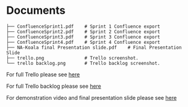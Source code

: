 # Documents

```
├── ConfluenceSprint1.pdf    # Sprint 1 Confluence export
├── ConfluenceSprint2.pdf    # Sprint 2 Confluence export
├── ConfluenceSprint3.pdf    # Sprint 3 Confluence export
├── ConfluenceSprint4.pdf    # Sprint 4 Confluence export
├── NA-Koala final Presentation slide.pdf    # Final Presentation Slide
├── trello.png               # Trello screenshot. 
└── trello backlog.png       # Trello backlog screenshot. 
```
For full Trello please see [here](https://trello.com/b/0RMtLBnV/sprint-tracking) 

For full Trello backlog please see [here](https://trello.com/b/0HyYM81K/backlogs)

For demonstration video and final presentation slide please see [here](https://drive.google.com/drive/folders/1oYMnDyaVjkL_c_3Ghgp_6xqJf9EZvFbe?usp=sharing)
